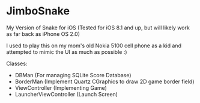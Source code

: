 JimboSnake
==========

My Version of Snake for iOS 
(Tested for iOS 8.1 and up, but will likely work as far back as iPhone OS 2.0)

I used to play this on my mom's old Nokia 5100 cell phone as a kid and attempted to mimic the UI as much as possible :)


Classes:
- DBMan (For managing SQLite Score Database)
- BorderMan (Implement Quartz CGraphics to draw 2D game border field)
- ViewController (Implementing Game)
- LauncherViewController (Launch Screen)
